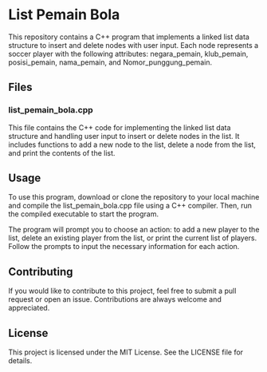 # List Pemain Bola

This repository contains a C++ program that implements a linked list data structure to insert and delete nodes with user input. Each node represents a soccer player with the following attributes: negara_pemain, klub_pemain, posisi_pemain, nama_pemain, and Nomor_punggung_pemain.
## Files
### list_pemain_bola.cpp

This file contains the C++ code for implementing the linked list data structure and handling user input to insert or delete nodes in the list. It includes functions to add a new node to the list, delete a node from the list, and print the contents of the list.
## Usage

To use this program, download or clone the repository to your local machine and compile the list_pemain_bola.cpp file using a C++ compiler. Then, run the compiled executable to start the program.

The program will prompt you to choose an action: to add a new player to the list, delete an existing player from the list, or print the current list of players. Follow the prompts to input the necessary information for each action.
## Contributing

If you would like to contribute to this project, feel free to submit a pull request or open an issue. Contributions are always welcome and appreciated.
## License

This project is licensed under the MIT License. See the LICENSE file for details.
